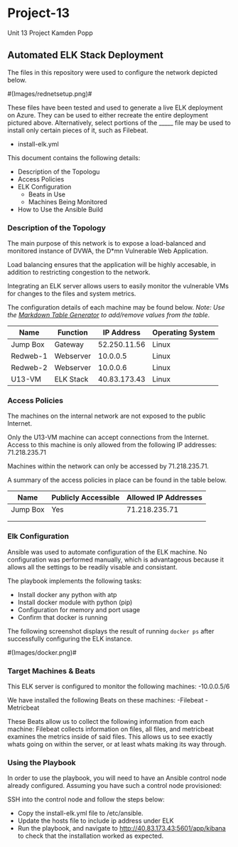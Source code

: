 # Project-13
Unit 13 Project Kamden Popp
## Automated ELK Stack Deployment

The files in this repository were used to configure the network depicted below.

#(Images/rednetsetup.png)#

These files have been tested and used to generate a live ELK deployment on Azure. They can be used to either recreate the entire deployment pictured above. Alternatively, select portions of the _____ file may be used to install only certain pieces of it, such as Filebeat.

  - install-elk.yml

This document contains the following details:
- Description of the Topologu
- Access Policies
- ELK Configuration
  - Beats in Use
  - Machines Being Monitored
- How to Use the Ansible Build


### Description of the Topology

The main purpose of this network is to expose a load-balanced and monitored instance of DVWA, the D*mn Vulnerable Web Application.

Load balancing ensures that the application will be highly accesable, in addition to restricting congestion to the network.


Integrating an ELK server allows users to easily monitor the vulnerable VMs for changes to the files and system metrics.

The configuration details of each machine may be found below.
_Note: Use the [Markdown Table Generator](http://www.tablesgenerator.com/markdown_tables) to add/remove values from the table_.

| Name     | Function | IP Address | Operating System |
|----------|----------|------------|------------------|
| Jump Box | Gateway  |52.250.11.56| Linux            |
| Redweb-1 | Webserver|  10.0.0.5  | Linux            |
| Redweb-2 | Webserver|  10.0.0.6  | Linux            |
| U13-VM   | ELK Stack|40.83.173.43| Linux            |

### Access Policies

The machines on the internal network are not exposed to the public Internet. 

Only the U13-VM machine can accept connections from the Internet. Access to this machine is only allowed from the following IP addresses: 71.218.235.71

Machines within the network can only be accessed by 71.218.235.71.

A summary of the access policies in place can be found in the table below.

| Name     | Publicly Accessible | Allowed IP Addresses |
|----------|---------------------|----------------------|
| Jump Box |         Yes         |    71.218.235.71     |
|          |                     |                      |
|          |                     |                      |

### Elk Configuration

Ansible was used to automate configuration of the ELK machine. No configuration was performed manually, which is advantageous because it 
allows all the settings to be readily visable and consistant.

The playbook implements the following tasks:
- Install docker any python with atp
- Install docker module with python (pip)
- Configuration for memory and port usage
- Confirm that docker is running

The following screenshot displays the result of running `docker ps` after successfully configuring the ELK instance.

#(Images/docker.png)#

### Target Machines & Beats
This ELK server is configured to monitor the following machines:
-10.0.0.5/6

We have installed the following Beats on these machines:
-Filebeat
-Metricbeat

These Beats allow us to collect the following information from each machine:
Filebeat collects information on files, all files, and metricbeat examines the metrics inside of said files. This allows us to see exactly whats going on within the server, or at least whats making its way through.

### Using the Playbook
In order to use the playbook, you will need to have an Ansible control node already configured. Assuming you have such a control node provisioned: 

SSH into the control node and follow the steps below:
- Copy the install-elk.yml file to /etc/ansible.
- Update the hosts file to include ip address under ELK
- Run the playbook, and navigate to http://40.83.173.43:5601/app/kibana to check that the installation worked as expected.
